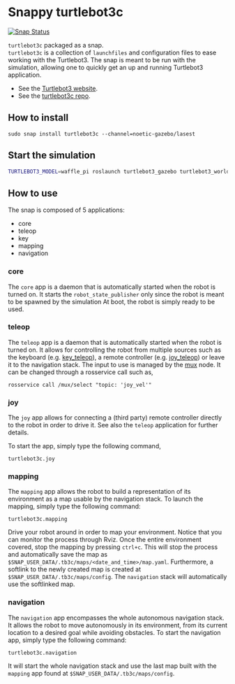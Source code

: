 # Snappy turtlebot3c

[![Snap Status](https://build.snapcraft.io/badge/canonical/turtlebot3c-snap.svg)](https://build.snapcraft.io/user/canonical/turtlebot3c-snap)

`turtlebot3c` packaged as a snap.  
`turtlebot3c` is a collection of `launchfiles` and configuration files to ease working with the Turtlebot3.
The snap is meant to be run with the simulation, allowing one to quickly get an up and running Turtlebot3 application.

- See the [Turtlebot3 website](http://emanual.robotis.com/docs/en/platform/turtlebot3/overview/).
- See the [turtlebot3c repo](https://github.com/canonical/turtlebot3c).

## How to install

```terminal
sudo snap install turtlebot3c --channel=noetic-gazebo/lasest
```

## Start the simulation
```bash
TURTLEBOT3_MODEL=waffle_pi roslaunch turtlebot3_gazebo turtlebot3_world.launch
```

## How to use

The snap is composed of 5 applications:
- core
- teleop
- key
- mapping
- navigation

### core
The `core` app is a daemon that is automatically started when the robot is turned on.
It starts the `robot_state_publisher` only since the robot is meant to be spawned by the simulation
At boot, the robot is simply ready to be used.

### teleop
The `teleop` app is a daemon that is automatically started when the robot is turned on.
It allows for controlling the robot from multiple sources such as the keyboard (e.g. [key_teleop](http://wiki.ros.org/key_teleop)),
a remote controller (e.g. [joy_teleop](http://wiki.ros.org/joy_teleop)) or leave it to the navigation stack.
The input to use is managed by the [mux](http://wiki.ros.org/topic_tools/mux) node. It can be changed through a rosservice call such as,
```terminal
rosservice call /mux/select "topic: 'joy_vel'"
```

### joy
The `joy` app allows for connecting a (third party) remote controller directly to the robot in order to drive it.
See also the `teleop` application for further details.

To start the app, simply type the following command,
```terminal
turtlebot3c.joy
```

### mapping
The `mapping` app allows the robot to build a representation of its environment as a map usable by the navigation stack.
To launch the mapping, simply type the following command:
```terminal
turtlebot3c.mapping
```
Drive your robot around in order to map your environment.
Notice that you can monitor the process through Rviz.
Once the entire environment covered, stop the mapping by pressing `ctrl+c`.
This will stop the process and automatically save the map as
`$SNAP_USER_DATA/.tb3c/maps/<date_and_time>/map.yaml`.
Furthermore, a softlink to the newly created map is created at
`$SNAP_USER_DATA/.tb3c/maps/config`. The `navigation` stack will automatically use the softlinked map.

### navigation
The `navigation` app encompasses the whole autonomous navigation stack.
It allows the robot to move autonomously in its environment, from its current location to a desired goal while avoiding obstacles.
To start the navigation app, simply type the following command:
```terminal
turtlebot3c.navigation
```
It will start the whole navigation stack and use the last map built with the
`mapping` app found at `$SNAP_USER_DATA/.tb3c/maps/config`.
